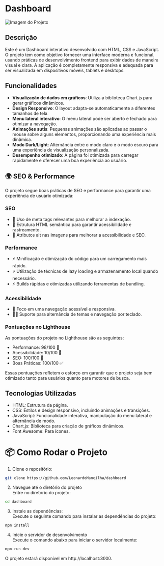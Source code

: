 # Dashboard

![Imagem do Projeto](https://github.com/user-attachments/assets/9af359c0-d417-4791-8c8f-6c0d40058907)

## Descrição

<p>Este é um Dashboard interativo desenvolvido com HTML, CSS e JavaScript. O projeto tem como objetivo fornecer uma interface moderna e funcional, usando práticas de desenvolvimento frontend para exibir dados de maneira visual e clara. A aplicação é completamente responsiva e adequada para ser visualizada em dispositivos móveis, tablets e desktops.</p>

## Funcionalidades

- <strong>Visualização de dados em gráficos</strong>: Utiliza a biblioteca Chart.js para gerar gráficos dinâmicos.
- <strong>Design Responsivo</strong>: O layout adapta-se automaticamente a diferentes tamanhos de tela.
- <strong>Menu lateral interativo</strong>: O menu lateral pode ser aberto e fechado para otimizar a navegação.
- <strong>Animações sutis</strong>: Pequenas animações são aplicadas ao passar o mouse sobre alguns elementos, proporcionando uma experiência mais dinâmica.
- <strong>Modo Dark/Light</strong>: Alternância entre o modo claro e o modo escuro para uma experiência de visualização personalizada.
- <strong>Desempenho otimizado</strong>: A página foi otimizada para carregar rapidamente e oferecer uma boa experiência ao usuário.

## 🌍 SEO & Performance
O projeto segue boas práticas de SEO e performance para garantir uma experiência de usuário otimizada:

### SEO
- 🔹 Uso de meta tags relevantes para melhorar a indexação.
- 🔹 Estrutura HTML semântica para garantir acessibilidade e rastreamento.
- 🔹 Atributos alt nas imagens para melhorar a acessibilidade e SEO.

### Performance
- ⚡ Minificação e otimização do código para um carregamento mais rápido.
- ⚡ Utilização de técnicas de lazy loading e armazenamento local quando necessário.
- ⚡ Builds rápidas e otimizadas utilizando ferramentas de bundling.

### Acessibilidade
- 🔑 Foco em uma navegação acessível e responsiva.
- 🧑‍🦯 Suporte para alternância de temas e navegação por teclado.

### Pontuações no Lighthouse
As pontuações do projeto no Lighthouse são as seguintes:

- Performance: 98/100 🚀
- Acessibilidade: 10/100 🌟
- SEO: 100/100 🏅
- Boas Práticas: 100/100 ✅

Essas pontuações refletem o esforço em garantir que o projeto seja bem otimizado tanto para usuários quanto para motores de busca.

## Tecnologias Utilizadas
- HTML: Estrutura da página.
- CSS: Estilos e design responsivo, incluindo animações e transições.
- JavaScript: Funcionalidade interativa, manipulação do menu lateral e alternância de modo.
- Chart.js: Biblioteca para criação de gráficos dinâmicos.
- Font Awesome: Para ícones.

# 📦 Como Rodar o Projeto
1. Clone o repositório:

```bash
git clone https://github.com/LeonardoMancilha/dashboard
```

2. Navegue até o diretório do projeto <br>
Entre no diretório do projeto:

```bash
cd dashboard
```

3. Instale as dependências: <br>
Execute o seguinte comando para instalar as dependências do projeto:

```bash
npm install
```

4. Inicie o servidor de desenvolvimento <br>
Execute o comando abaixo para iniciar o servidor localmente:

```bash
npm run dev
```

O projeto estará disponível em http://localhost:3000.
